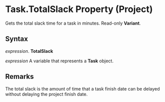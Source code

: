 
# Task.TotalSlack Property (Project)

Gets the total slack time for a task in minutes. Read-only  **Variant**.


## Syntax

 _expression_. **TotalSlack**

 _expression_ A variable that represents a **Task** object.


## Remarks

The total slack is the amount of time that a task finish date can be delayed without delaying the project finish date.

